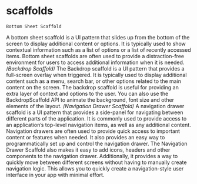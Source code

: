 # scaffolds
    Bottom Sheet Scaffold
A bottom sheet scaffold is a UI pattern that slides up from the bottom of the screen to display additional content or options. It is typically used to show contextual information such as a list of options or a list of recently accessed items. Bottom sheet scaffolds are often used to provide a distraction-free environment for users to access additional information when it is needed.
   /*Backdrop Scaffold*/
The Backdrop scaffold is a UI pattern that provides a full-screen overlay when triggered. It is typically used to display additional content such as a menu, search bar, or other options related to the main content on the screen. The backdrop scaffold is useful for providing an extra layer of context and options to the user. You can also use the BackdropScaffold API to animate the background, font size and other elements of the layout.
     /*Navigation Drawer Scaffold*/
A navigation drawer scaffold is a UI pattern that provides a side-panel for navigating between different parts of the application. It is commonly used to provide access to an application’s top-level navigation items, as well as any additional content. Navigation drawers are often used to provide quick access to important content or features when needed. It also provides an easy way to programmatically set up and control the navigation drawer. The Navigation Drawer Scaffold also makes it easy to add icons, headers and other components to the navigation drawer. Additionally, it provides a way to quickly move between different screens without having to manually create navigation logic. This allows you to quickly create a navigation-style user interface in your app with minimal effort.

